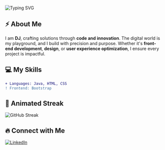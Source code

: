 # <div align="center">
  <img src="https://readme-typing-svg.demolab.com?font=Fira+Code&weight=600&size=28&pause=1000&color=8B0000&center=true&vCenter=true&multiline=true&repeat=false&width=500&height=50&lines=YEET" alt="Typing SVG" />
</div>  

## ⚡ About Me  
I am **DJ**, crafting solutions through **code and innovation**. The digital world is my playground, and I build with precision and purpose. Whether it's **front-end development**, **design**, or **user experience optimization**, I ensure every project is impactful.

## 💻 My Skills  
```diff
+ Languages: Java, HTML, CSS
! Frontend: Bootstrap
```

## 🌟 Animated Streak  
![GitHub Streak](https://github-readme-streak-stats.herokuapp.com/?user=yourusername&theme=dark&ring=8B0000&fire=FF4500&currStreakLabel=FF0000)

## 🔥 Connect with Me  
[![LinkedIn](https://img.shields.io/badge/LinkedIn-Connect-blue?style=for-the-badge&logo=linkedin)](https://www.linkedin.com/in/dhanajeyan-ganesan-641a54265/)
